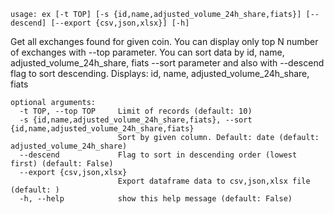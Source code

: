 ```
usage: ex [-t TOP] [-s {id,name,adjusted_volume_24h_share,fiats}] [--descend] [--export {csv,json,xlsx}] [-h]
```

Get all exchanges found for given coin. You can display only top N number of exchanges with --top parameter. You can sort data by id, name,
adjusted_volume_24h_share, fiats --sort parameter and also with --descend flag to sort descending. Displays: id, name, adjusted_volume_24h_share, fiats

```
optional arguments:
  -t TOP, --top TOP     Limit of records (default: 10)
  -s {id,name,adjusted_volume_24h_share,fiats}, --sort {id,name,adjusted_volume_24h_share,fiats}
                        Sort by given column. Default: date (default: adjusted_volume_24h_share)
  --descend             Flag to sort in descending order (lowest first) (default: False)
  --export {csv,json,xlsx}
                        Export dataframe data to csv,json,xlsx file (default: )
  -h, --help            show this help message (default: False)
```
